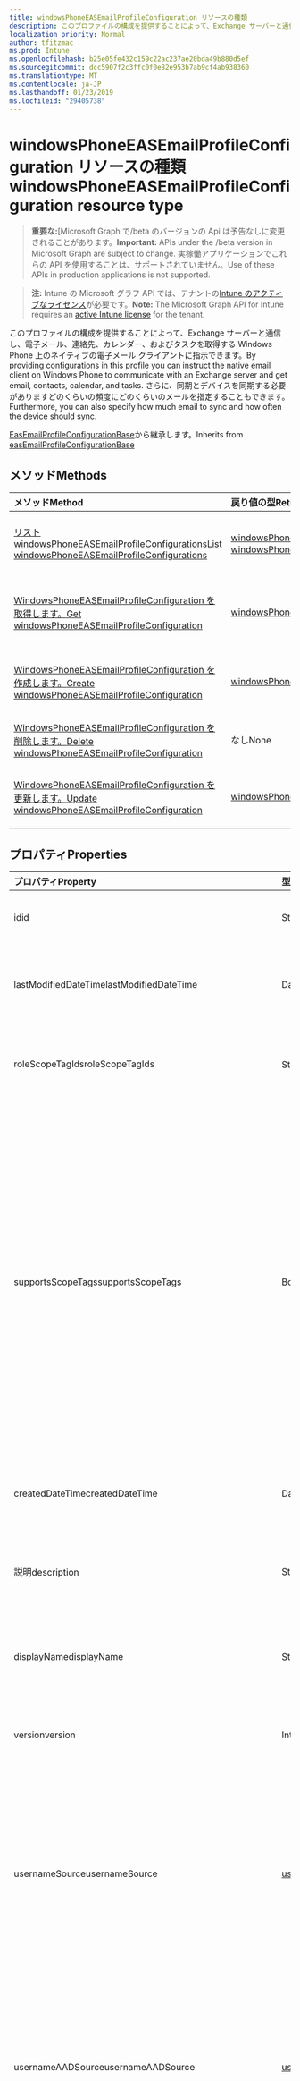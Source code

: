 ```yaml
---
title: windowsPhoneEASEmailProfileConfiguration リソースの種類
description: このプロファイルの構成を提供することによって、Exchange サーバーと通信し、電子メール、連絡先、カレンダー、およびタスクを取得する Windows Phone 上のネイティブの電子メール クライアントに指示できます。 さらに、同期とデバイスを同期する必要がありますどのくらいの頻度にどのくらいのメールを指定することもできます。
localization_priority: Normal
author: tfitzmac
ms.prod: Intune
ms.openlocfilehash: b25e05fe432c159c22ac237ae20bda49b880d5ef
ms.sourcegitcommit: dcc5907f2c3ffc0f0e82e953b7ab9cf4ab938360
ms.translationtype: MT
ms.contentlocale: ja-JP
ms.lasthandoff: 01/23/2019
ms.locfileid: "29405738"
---
```

# <a name="windowsphoneeasemailprofileconfiguration-resource-type"></a><span data-ttu-id="5756f-104">windowsPhoneEASEmailProfileConfiguration リソースの種類</span><span class="sxs-lookup"><span data-stu-id="5756f-104">windowsPhoneEASEmailProfileConfiguration resource type</span></span>

> <span data-ttu-id="5756f-105">**重要な:**[Microsoft Graph で/beta のバージョンの Api は予告なしに変更されることがあります。</span><span class="sxs-lookup"><span data-stu-id="5756f-105">**Important:** APIs under the /beta version in Microsoft Graph are subject to change.</span></span> <span data-ttu-id="5756f-106">実稼働アプリケーションでこれらの API を使用することは、サポートされていません。</span><span class="sxs-lookup"><span data-stu-id="5756f-106">Use of these APIs in production applications is not supported.</span></span>

> <span data-ttu-id="5756f-107">**注:** Intune の Microsoft グラフ API では、テナントの[Intune のアクティブなライセンス](https://go.microsoft.com/fwlink/?linkid=839381)が必要です。</span><span class="sxs-lookup"><span data-stu-id="5756f-107">**Note:** The Microsoft Graph API for Intune requires an [active Intune license](https://go.microsoft.com/fwlink/?linkid=839381) for the tenant.</span></span>

<span data-ttu-id="5756f-108">このプロファイルの構成を提供することによって、Exchange サーバーと通信し、電子メール、連絡先、カレンダー、およびタスクを取得する Windows Phone 上のネイティブの電子メール クライアントに指示できます。</span><span class="sxs-lookup"><span data-stu-id="5756f-108">By providing configurations in this profile you can instruct the native email client on Windows Phone to communicate with an Exchange server and get email, contacts, calendar, and tasks.</span></span> <span data-ttu-id="5756f-109">さらに、同期とデバイスを同期する必要がありますどのくらいの頻度にどのくらいのメールを指定することもできます。</span><span class="sxs-lookup"><span data-stu-id="5756f-109">Furthermore, you can also specify how much email to sync and how often the device should sync.</span></span>


<span data-ttu-id="5756f-110">[EasEmailProfileConfigurationBase](../resources/intune-deviceconfig-easemailprofileconfigurationbase.md)から継承します。</span><span class="sxs-lookup"><span data-stu-id="5756f-110">Inherits from [easEmailProfileConfigurationBase](../resources/intune-deviceconfig-easemailprofileconfigurationbase.md)</span></span>

## <a name="methods"></a><span data-ttu-id="5756f-111">メソッド</span><span class="sxs-lookup"><span data-stu-id="5756f-111">Methods</span></span>
|<span data-ttu-id="5756f-112">メソッド</span><span class="sxs-lookup"><span data-stu-id="5756f-112">Method</span></span>|<span data-ttu-id="5756f-113">戻り値の型</span><span class="sxs-lookup"><span data-stu-id="5756f-113">Return Type</span></span>|<span data-ttu-id="5756f-114">説明</span><span class="sxs-lookup"><span data-stu-id="5756f-114">Description</span></span>|
|:---|:---|:---|
|[<span data-ttu-id="5756f-115">リスト windowsPhoneEASEmailProfileConfigurations</span><span class="sxs-lookup"><span data-stu-id="5756f-115">List windowsPhoneEASEmailProfileConfigurations</span></span>](../api/intune-deviceconfig-windowsphoneeasemailprofileconfiguration-list.md)|<span data-ttu-id="5756f-116">[windowsPhoneEASEmailProfileConfiguration](../resources/intune-deviceconfig-windowsphoneeasemailprofileconfiguration.md)コレクション</span><span class="sxs-lookup"><span data-stu-id="5756f-116">[windowsPhoneEASEmailProfileConfiguration](../resources/intune-deviceconfig-windowsphoneeasemailprofileconfiguration.md) collection</span></span>|<span data-ttu-id="5756f-117">[WindowsPhoneEASEmailProfileConfiguration](../resources/intune-deviceconfig-windowsphoneeasemailprofileconfiguration.md)オブジェクトのプロパティと関係を一覧表示します。</span><span class="sxs-lookup"><span data-stu-id="5756f-117">List properties and relationships of the [windowsPhoneEASEmailProfileConfiguration](../resources/intune-deviceconfig-windowsphoneeasemailprofileconfiguration.md) objects.</span></span>|
|[<span data-ttu-id="5756f-118">WindowsPhoneEASEmailProfileConfiguration を取得します。</span><span class="sxs-lookup"><span data-stu-id="5756f-118">Get windowsPhoneEASEmailProfileConfiguration</span></span>](../api/intune-deviceconfig-windowsphoneeasemailprofileconfiguration-get.md)|[<span data-ttu-id="5756f-119">windowsPhoneEASEmailProfileConfiguration</span><span class="sxs-lookup"><span data-stu-id="5756f-119">windowsPhoneEASEmailProfileConfiguration</span></span>](../resources/intune-deviceconfig-windowsphoneeasemailprofileconfiguration.md)|<span data-ttu-id="5756f-120">[WindowsPhoneEASEmailProfileConfiguration](../resources/intune-deviceconfig-windowsphoneeasemailprofileconfiguration.md)オブジェクトのプロパティと関係を参照してください。</span><span class="sxs-lookup"><span data-stu-id="5756f-120">Read properties and relationships of the [windowsPhoneEASEmailProfileConfiguration](../resources/intune-deviceconfig-windowsphoneeasemailprofileconfiguration.md) object.</span></span>|
|[<span data-ttu-id="5756f-121">WindowsPhoneEASEmailProfileConfiguration を作成します。</span><span class="sxs-lookup"><span data-stu-id="5756f-121">Create windowsPhoneEASEmailProfileConfiguration</span></span>](../api/intune-deviceconfig-windowsphoneeasemailprofileconfiguration-create.md)|[<span data-ttu-id="5756f-122">windowsPhoneEASEmailProfileConfiguration</span><span class="sxs-lookup"><span data-stu-id="5756f-122">windowsPhoneEASEmailProfileConfiguration</span></span>](../resources/intune-deviceconfig-windowsphoneeasemailprofileconfiguration.md)|<span data-ttu-id="5756f-123">新しい[windowsPhoneEASEmailProfileConfiguration](../resources/intune-deviceconfig-windowsphoneeasemailprofileconfiguration.md)オブジェクトを作成します。</span><span class="sxs-lookup"><span data-stu-id="5756f-123">Create a new [windowsPhoneEASEmailProfileConfiguration](../resources/intune-deviceconfig-windowsphoneeasemailprofileconfiguration.md) object.</span></span>|
|[<span data-ttu-id="5756f-124">WindowsPhoneEASEmailProfileConfiguration を削除します。</span><span class="sxs-lookup"><span data-stu-id="5756f-124">Delete windowsPhoneEASEmailProfileConfiguration</span></span>](../api/intune-deviceconfig-windowsphoneeasemailprofileconfiguration-delete.md)|<span data-ttu-id="5756f-125">なし</span><span class="sxs-lookup"><span data-stu-id="5756f-125">None</span></span>|<span data-ttu-id="5756f-126">の[windowsPhoneEASEmailProfileConfiguration](../resources/intune-deviceconfig-windowsphoneeasemailprofileconfiguration.md)を削除します。</span><span class="sxs-lookup"><span data-stu-id="5756f-126">Deletes a [windowsPhoneEASEmailProfileConfiguration](../resources/intune-deviceconfig-windowsphoneeasemailprofileconfiguration.md).</span></span>|
|[<span data-ttu-id="5756f-127">WindowsPhoneEASEmailProfileConfiguration を更新します。</span><span class="sxs-lookup"><span data-stu-id="5756f-127">Update windowsPhoneEASEmailProfileConfiguration</span></span>](../api/intune-deviceconfig-windowsphoneeasemailprofileconfiguration-update.md)|[<span data-ttu-id="5756f-128">windowsPhoneEASEmailProfileConfiguration</span><span class="sxs-lookup"><span data-stu-id="5756f-128">windowsPhoneEASEmailProfileConfiguration</span></span>](../resources/intune-deviceconfig-windowsphoneeasemailprofileconfiguration.md)|<span data-ttu-id="5756f-129">[WindowsPhoneEASEmailProfileConfiguration](../resources/intune-deviceconfig-windowsphoneeasemailprofileconfiguration.md)オブジェクトのプロパティを更新します。</span><span class="sxs-lookup"><span data-stu-id="5756f-129">Update the properties of a [windowsPhoneEASEmailProfileConfiguration](../resources/intune-deviceconfig-windowsphoneeasemailprofileconfiguration.md) object.</span></span>|

## <a name="properties"></a><span data-ttu-id="5756f-130">プロパティ</span><span class="sxs-lookup"><span data-stu-id="5756f-130">Properties</span></span>
|<span data-ttu-id="5756f-131">プロパティ</span><span class="sxs-lookup"><span data-stu-id="5756f-131">Property</span></span>|<span data-ttu-id="5756f-132">型</span><span class="sxs-lookup"><span data-stu-id="5756f-132">Type</span></span>|<span data-ttu-id="5756f-133">説明</span><span class="sxs-lookup"><span data-stu-id="5756f-133">Description</span></span>|
|:---|:---|:---|
|<span data-ttu-id="5756f-134">id</span><span class="sxs-lookup"><span data-stu-id="5756f-134">id</span></span>|<span data-ttu-id="5756f-135">String</span><span class="sxs-lookup"><span data-stu-id="5756f-135">String</span></span>|<span data-ttu-id="5756f-136">エンティティのキー。</span><span class="sxs-lookup"><span data-stu-id="5756f-136">Key of the entity.</span></span> <span data-ttu-id="5756f-137">[deviceConfiguration](../resources/intune-deviceconfig-deviceconfiguration.md) から継承します</span><span class="sxs-lookup"><span data-stu-id="5756f-137">Inherited from [deviceConfiguration](../resources/intune-deviceconfig-deviceconfiguration.md)</span></span>|
|<span data-ttu-id="5756f-138">lastModifiedDateTime</span><span class="sxs-lookup"><span data-stu-id="5756f-138">lastModifiedDateTime</span></span>|<span data-ttu-id="5756f-139">DateTimeOffset</span><span class="sxs-lookup"><span data-stu-id="5756f-139">DateTimeOffset</span></span>|<span data-ttu-id="5756f-140">オブジェクトが最後に変更された DateTime。</span><span class="sxs-lookup"><span data-stu-id="5756f-140">DateTime the object was last modified.</span></span> <span data-ttu-id="5756f-141">[deviceConfiguration](../resources/intune-deviceconfig-deviceconfiguration.md) から継承します</span><span class="sxs-lookup"><span data-stu-id="5756f-141">Inherited from [deviceConfiguration](../resources/intune-deviceconfig-deviceconfiguration.md)</span></span>|
|<span data-ttu-id="5756f-142">roleScopeTagIds</span><span class="sxs-lookup"><span data-stu-id="5756f-142">roleScopeTagIds</span></span>|<span data-ttu-id="5756f-143">String コレクション</span><span class="sxs-lookup"><span data-stu-id="5756f-143">String collection</span></span>|<span data-ttu-id="5756f-144">このエンティティ インスタンスのスコープのタグのリストです。</span><span class="sxs-lookup"><span data-stu-id="5756f-144">List of Scope Tags for this Entity instance.</span></span> <span data-ttu-id="5756f-145">[deviceConfiguration](../resources/intune-deviceconfig-deviceconfiguration.md) から継承します</span><span class="sxs-lookup"><span data-stu-id="5756f-145">Inherited from [deviceConfiguration](../resources/intune-deviceconfig-deviceconfiguration.md)</span></span>|
|<span data-ttu-id="5756f-146">supportsScopeTags</span><span class="sxs-lookup"><span data-stu-id="5756f-146">supportsScopeTags</span></span>|<span data-ttu-id="5756f-147">Boolean</span><span class="sxs-lookup"><span data-stu-id="5756f-147">Boolean</span></span>|<span data-ttu-id="5756f-148">デバイスの構成を基になるスコープのタグの割り当てをサポートしているかどうかを示します。</span><span class="sxs-lookup"><span data-stu-id="5756f-148">Indicates whether or not the underlying Device Configuration supports the assignment of scope tags.</span></span> <span data-ttu-id="5756f-149">この値が false であり、エンティティをスコープ指定されたユーザーには表示されませんがある場合、ScopeTags プロパティに割り当てることは許可されていません。</span><span class="sxs-lookup"><span data-stu-id="5756f-149">Assigning to the ScopeTags property is not allowed when this value is false and entities will not be visible to scoped users.</span></span> <span data-ttu-id="5756f-150">これは、Silverlight で作成されたレガシ ポリシーに対して発生し、削除して、Azure ポータル内のポリシーを再作成することで解決できます。</span><span class="sxs-lookup"><span data-stu-id="5756f-150">This occurs for Legacy policies created in Silverlight and can be resolved by deleting and recreating the policy in the Azure Portal.</span></span> <span data-ttu-id="5756f-151">このプロパティは読み取りのみ可能です。</span><span class="sxs-lookup"><span data-stu-id="5756f-151">This property is read-only.</span></span> <span data-ttu-id="5756f-152">[deviceConfiguration](../resources/intune-deviceconfig-deviceconfiguration.md) から継承します</span><span class="sxs-lookup"><span data-stu-id="5756f-152">Inherited from [deviceConfiguration](../resources/intune-deviceconfig-deviceconfiguration.md)</span></span>|
|<span data-ttu-id="5756f-153">createdDateTime</span><span class="sxs-lookup"><span data-stu-id="5756f-153">createdDateTime</span></span>|<span data-ttu-id="5756f-154">DateTimeOffset</span><span class="sxs-lookup"><span data-stu-id="5756f-154">DateTimeOffset</span></span>|<span data-ttu-id="5756f-155">オブジェクトが作成された DateTime。</span><span class="sxs-lookup"><span data-stu-id="5756f-155">DateTime the object was created.</span></span> <span data-ttu-id="5756f-156">[deviceConfiguration](../resources/intune-deviceconfig-deviceconfiguration.md) から継承します</span><span class="sxs-lookup"><span data-stu-id="5756f-156">Inherited from [deviceConfiguration](../resources/intune-deviceconfig-deviceconfiguration.md)</span></span>|
|<span data-ttu-id="5756f-157">説明</span><span class="sxs-lookup"><span data-stu-id="5756f-157">description</span></span>|<span data-ttu-id="5756f-158">String</span><span class="sxs-lookup"><span data-stu-id="5756f-158">String</span></span>|<span data-ttu-id="5756f-159">デバイス構成について管理者が提供した説明。</span><span class="sxs-lookup"><span data-stu-id="5756f-159">Admin provided description of the Device Configuration.</span></span> <span data-ttu-id="5756f-160">[deviceConfiguration](../resources/intune-deviceconfig-deviceconfiguration.md) から継承します</span><span class="sxs-lookup"><span data-stu-id="5756f-160">Inherited from [deviceConfiguration](../resources/intune-deviceconfig-deviceconfiguration.md)</span></span>|
|<span data-ttu-id="5756f-161">displayName</span><span class="sxs-lookup"><span data-stu-id="5756f-161">displayName</span></span>|<span data-ttu-id="5756f-162">String</span><span class="sxs-lookup"><span data-stu-id="5756f-162">String</span></span>|<span data-ttu-id="5756f-163">デバイス構成について管理者が指定した名前。</span><span class="sxs-lookup"><span data-stu-id="5756f-163">Admin provided name of the device configuration.</span></span> <span data-ttu-id="5756f-164">[deviceConfiguration](../resources/intune-deviceconfig-deviceconfiguration.md) から継承します</span><span class="sxs-lookup"><span data-stu-id="5756f-164">Inherited from [deviceConfiguration](../resources/intune-deviceconfig-deviceconfiguration.md)</span></span>|
|<span data-ttu-id="5756f-165">version</span><span class="sxs-lookup"><span data-stu-id="5756f-165">version</span></span>|<span data-ttu-id="5756f-166">Int32</span><span class="sxs-lookup"><span data-stu-id="5756f-166">Int32</span></span>|<span data-ttu-id="5756f-167">デバイス構成のバージョン。</span><span class="sxs-lookup"><span data-stu-id="5756f-167">Version of the device configuration.</span></span> <span data-ttu-id="5756f-168">[deviceConfiguration](../resources/intune-deviceconfig-deviceconfiguration.md) から継承します</span><span class="sxs-lookup"><span data-stu-id="5756f-168">Inherited from [deviceConfiguration](../resources/intune-deviceconfig-deviceconfiguration.md)</span></span>|
|<span data-ttu-id="5756f-169">usernameSource</span><span class="sxs-lookup"><span data-stu-id="5756f-169">usernameSource</span></span>|[<span data-ttu-id="5756f-170">userEmailSource</span><span class="sxs-lookup"><span data-stu-id="5756f-170">userEmailSource</span></span>](../resources/intune-deviceconfig-useremailsource.md)|<span data-ttu-id="5756f-171">AAD から選択され、デバイスにインストールする前に、このプロファイルに挿入されたユーザー名の属性です。</span><span class="sxs-lookup"><span data-stu-id="5756f-171">Username attribute that is picked from AAD and injected into this profile before installing on the device.</span></span> <span data-ttu-id="5756f-172">[EasEmailProfileConfigurationBase](../resources/intune-deviceconfig-easemailprofileconfigurationbase.md)から継承されます。</span><span class="sxs-lookup"><span data-stu-id="5756f-172">Inherited from [easEmailProfileConfigurationBase](../resources/intune-deviceconfig-easemailprofileconfigurationbase.md).</span></span> <span data-ttu-id="5756f-173">使用可能な値は、`userPrincipalName`、`primarySmtpAddress` です。</span><span class="sxs-lookup"><span data-stu-id="5756f-173">Possible values are: `userPrincipalName`, `primarySmtpAddress`.</span></span>|
|<span data-ttu-id="5756f-174">usernameAADSource</span><span class="sxs-lookup"><span data-stu-id="5756f-174">usernameAADSource</span></span>|[<span data-ttu-id="5756f-175">usernameSource</span><span class="sxs-lookup"><span data-stu-id="5756f-175">usernameSource</span></span>](../resources/intune-deviceconfig-usernamesource.md)|<span data-ttu-id="5756f-176">AAD フィールドには、電子メール プロファイルのユーザー名を取得するために使用するの名前です。</span><span class="sxs-lookup"><span data-stu-id="5756f-176">Name of the AAD field, that will be used to retrieve UserName for email profile.</span></span> <span data-ttu-id="5756f-177">[EasEmailProfileConfigurationBase](../resources/intune-deviceconfig-easemailprofileconfigurationbase.md)から継承されます。</span><span class="sxs-lookup"><span data-stu-id="5756f-177">Inherited from [easEmailProfileConfigurationBase](../resources/intune-deviceconfig-easemailprofileconfigurationbase.md).</span></span> <span data-ttu-id="5756f-178">可能な値は、`userPrincipalName`、`primarySmtpAddress`、`samAccountName` です。</span><span class="sxs-lookup"><span data-stu-id="5756f-178">Possible values are: `userPrincipalName`, `primarySmtpAddress`, `samAccountName`.</span></span>|
|<span data-ttu-id="5756f-179">userDomainNameSource</span><span class="sxs-lookup"><span data-stu-id="5756f-179">userDomainNameSource</span></span>|[<span data-ttu-id="5756f-180">domainNameSource</span><span class="sxs-lookup"><span data-stu-id="5756f-180">domainNameSource</span></span>](../resources/intune-deviceconfig-domainnamesource.md)|<span data-ttu-id="5756f-181">AAD から選択され、デバイスにインストールする前に、このプロファイルに挿入されたユーザー ドメイン名属性です。</span><span class="sxs-lookup"><span data-stu-id="5756f-181">UserDomainname attribute that is picked from AAD and injected into this profile before installing on the device.</span></span> <span data-ttu-id="5756f-182">[EasEmailProfileConfigurationBase](../resources/intune-deviceconfig-easemailprofileconfigurationbase.md)から継承されます。</span><span class="sxs-lookup"><span data-stu-id="5756f-182">Inherited from [easEmailProfileConfigurationBase](../resources/intune-deviceconfig-easemailprofileconfigurationbase.md).</span></span> <span data-ttu-id="5756f-183">使用可能な値は、`fullDomainName`、`netBiosDomainName` です。</span><span class="sxs-lookup"><span data-stu-id="5756f-183">Possible values are: `fullDomainName`, `netBiosDomainName`.</span></span>|
|<span data-ttu-id="5756f-184">customDomainName</span><span class="sxs-lookup"><span data-stu-id="5756f-184">customDomainName</span></span>|<span data-ttu-id="5756f-185">String</span><span class="sxs-lookup"><span data-stu-id="5756f-185">String</span></span>|<span data-ttu-id="5756f-186">カスタム ドメイン名の値は、デバイスにインストールする前に、電子メール プロファイルを生成する際に使用します。</span><span class="sxs-lookup"><span data-stu-id="5756f-186">Custom domain name value used while generating an email profile before installing on the device.</span></span> <span data-ttu-id="5756f-187">[EasEmailProfileConfigurationBase](../resources/intune-deviceconfig-easemailprofileconfigurationbase.md)から継承されました。</span><span class="sxs-lookup"><span data-stu-id="5756f-187">Inherited from [easEmailProfileConfigurationBase](../resources/intune-deviceconfig-easemailprofileconfigurationbase.md)</span></span>|
|<span data-ttu-id="5756f-188">accountName</span><span class="sxs-lookup"><span data-stu-id="5756f-188">accountName</span></span>|<span data-ttu-id="5756f-189">String</span><span class="sxs-lookup"><span data-stu-id="5756f-189">String</span></span>|<span data-ttu-id="5756f-190">アカウントの名前です。</span><span class="sxs-lookup"><span data-stu-id="5756f-190">Account name.</span></span>|
|<span data-ttu-id="5756f-191">applyOnlyToWindowsPhone81</span><span class="sxs-lookup"><span data-stu-id="5756f-191">applyOnlyToWindowsPhone81</span></span>|<span data-ttu-id="5756f-192">Boolean</span><span class="sxs-lookup"><span data-stu-id="5756f-192">Boolean</span></span>|<span data-ttu-id="5756f-193">このポリシーを Windows 8.1 にのみ適用するかどうかを示す値。</span><span class="sxs-lookup"><span data-stu-id="5756f-193">Value indicating whether this policy only applies to Windows 8.1.</span></span> <span data-ttu-id="5756f-194">このプロパティは読み取り専用です。</span><span class="sxs-lookup"><span data-stu-id="5756f-194">This property is read-only.</span></span>|
|<span data-ttu-id="5756f-195">syncCalendar</span><span class="sxs-lookup"><span data-stu-id="5756f-195">syncCalendar</span></span>|<span data-ttu-id="5756f-196">Boolean</span><span class="sxs-lookup"><span data-stu-id="5756f-196">Boolean</span></span>|<span data-ttu-id="5756f-197">予定表を同期するかどうかを指定します。</span><span class="sxs-lookup"><span data-stu-id="5756f-197">Whether or not to sync the calendar.</span></span>|
|<span data-ttu-id="5756f-198">syncContacts</span><span class="sxs-lookup"><span data-stu-id="5756f-198">syncContacts</span></span>|<span data-ttu-id="5756f-199">Boolean</span><span class="sxs-lookup"><span data-stu-id="5756f-199">Boolean</span></span>|<span data-ttu-id="5756f-200">連絡先を同期するかどうかを指定します。</span><span class="sxs-lookup"><span data-stu-id="5756f-200">Whether or not to sync contacts.</span></span>|
|<span data-ttu-id="5756f-201">syncTasks</span><span class="sxs-lookup"><span data-stu-id="5756f-201">syncTasks</span></span>|<span data-ttu-id="5756f-202">Boolean</span><span class="sxs-lookup"><span data-stu-id="5756f-202">Boolean</span></span>|<span data-ttu-id="5756f-203">タスクを同期するかどうかを指定します。</span><span class="sxs-lookup"><span data-stu-id="5756f-203">Whether or not to sync tasks.</span></span>|
|<span data-ttu-id="5756f-204">durationOfEmailToSync</span><span class="sxs-lookup"><span data-stu-id="5756f-204">durationOfEmailToSync</span></span>|[<span data-ttu-id="5756f-205">emailSyncDuration</span><span class="sxs-lookup"><span data-stu-id="5756f-205">emailSyncDuration</span></span>](../resources/intune-deviceconfig-emailsyncduration.md)|<span data-ttu-id="5756f-206">同期するメールの期間です。使用可能な値: `userDefined`、 `oneDay`、 `threeDays`、 `oneWeek`、 `twoWeeks`、 `oneMonth`、 `unlimited`。</span><span class="sxs-lookup"><span data-stu-id="5756f-206">Duration of email to sync. Possible values are: `userDefined`, `oneDay`, `threeDays`, `oneWeek`, `twoWeeks`, `oneMonth`, `unlimited`.</span></span>|
|<span data-ttu-id="5756f-207">emailAddressSource</span><span class="sxs-lookup"><span data-stu-id="5756f-207">emailAddressSource</span></span>|[<span data-ttu-id="5756f-208">userEmailSource</span><span class="sxs-lookup"><span data-stu-id="5756f-208">userEmailSource</span></span>](../resources/intune-deviceconfig-useremailsource.md)|<span data-ttu-id="5756f-209">AAD から選択され、デバイスにインストールする前に、このプロファイルに挿入されたメール属性です。</span><span class="sxs-lookup"><span data-stu-id="5756f-209">Email attribute that is picked from AAD and injected into this profile before installing on the device.</span></span> <span data-ttu-id="5756f-210">使用可能な値は、`userPrincipalName`、`primarySmtpAddress` です。</span><span class="sxs-lookup"><span data-stu-id="5756f-210">Possible values are: `userPrincipalName`, `primarySmtpAddress`.</span></span>|
|<span data-ttu-id="5756f-211">emailSyncSchedule</span><span class="sxs-lookup"><span data-stu-id="5756f-211">emailSyncSchedule</span></span>|[<span data-ttu-id="5756f-212">emailSyncSchedule</span><span class="sxs-lookup"><span data-stu-id="5756f-212">emailSyncSchedule</span></span>](../resources/intune-deviceconfig-emailsyncschedule.md)|<span data-ttu-id="5756f-213">電子メールの同期のスケジュールです。</span><span class="sxs-lookup"><span data-stu-id="5756f-213">Email sync schedule.</span></span> <span data-ttu-id="5756f-214">可能な値は、`userDefined`、`asMessagesArrive`、`manual`、`fifteenMinutes`、`thirtyMinutes`、`sixtyMinutes`、`basedOnMyUsage` です。</span><span class="sxs-lookup"><span data-stu-id="5756f-214">Possible values are: `userDefined`, `asMessagesArrive`, `manual`, `fifteenMinutes`, `thirtyMinutes`, `sixtyMinutes`, `basedOnMyUsage`.</span></span>|
|<span data-ttu-id="5756f-215">hostName</span><span class="sxs-lookup"><span data-stu-id="5756f-215">hostName</span></span>|<span data-ttu-id="5756f-216">String</span><span class="sxs-lookup"><span data-stu-id="5756f-216">String</span></span>|<span data-ttu-id="5756f-217">場所 (URL) の交換、ネイティブのメール アプリケーションに接続します。</span><span class="sxs-lookup"><span data-stu-id="5756f-217">Exchange location that (URL) that the native mail app connects to.</span></span>|
|<span data-ttu-id="5756f-218">requireSsl</span><span class="sxs-lookup"><span data-stu-id="5756f-218">requireSsl</span></span>|<span data-ttu-id="5756f-219">Boolean</span><span class="sxs-lookup"><span data-stu-id="5756f-219">Boolean</span></span>|<span data-ttu-id="5756f-220">SSL を使用するかどうかを示します。</span><span class="sxs-lookup"><span data-stu-id="5756f-220">Indicates whether or not to use SSL.</span></span>|

## <a name="relationships"></a><span data-ttu-id="5756f-221">リレーションシップ</span><span class="sxs-lookup"><span data-stu-id="5756f-221">Relationships</span></span>
|<span data-ttu-id="5756f-222">リレーションシップ</span><span class="sxs-lookup"><span data-stu-id="5756f-222">Relationship</span></span>|<span data-ttu-id="5756f-223">型</span><span class="sxs-lookup"><span data-stu-id="5756f-223">Type</span></span>|<span data-ttu-id="5756f-224">説明</span><span class="sxs-lookup"><span data-stu-id="5756f-224">Description</span></span>|
|:---|:---|:---|
|<span data-ttu-id="5756f-225">groupAssignments</span><span class="sxs-lookup"><span data-stu-id="5756f-225">groupAssignments</span></span>|<span data-ttu-id="5756f-226">[deviceConfigurationGroupAssignment](../resources/intune-deviceconfig-deviceconfigurationgroupassignment.md)コレクション</span><span class="sxs-lookup"><span data-stu-id="5756f-226">[deviceConfigurationGroupAssignment](../resources/intune-deviceconfig-deviceconfigurationgroupassignment.md) collection</span></span>|<span data-ttu-id="5756f-227">デバイスの構成プロファイルのグループ割り当てのリストです。</span><span class="sxs-lookup"><span data-stu-id="5756f-227">The list of group assignments for the device configuration profile.</span></span> <span data-ttu-id="5756f-228">[deviceConfiguration](../resources/intune-deviceconfig-deviceconfiguration.md) から継承します</span><span class="sxs-lookup"><span data-stu-id="5756f-228">Inherited from [deviceConfiguration](../resources/intune-deviceconfig-deviceconfiguration.md)</span></span>|
|<span data-ttu-id="5756f-229">assignments</span><span class="sxs-lookup"><span data-stu-id="5756f-229">assignments</span></span>|<span data-ttu-id="5756f-230">[deviceConfigurationAssignment](../resources/intune-deviceconfig-deviceconfigurationassignment.md) コレクション</span><span class="sxs-lookup"><span data-stu-id="5756f-230">[deviceConfigurationAssignment](../resources/intune-deviceconfig-deviceconfigurationassignment.md) collection</span></span>|<span data-ttu-id="5756f-231">デバイスの構成プロファイルの割り当てのリスト。</span><span class="sxs-lookup"><span data-stu-id="5756f-231">The list of assignments for the device configuration profile.</span></span> <span data-ttu-id="5756f-232">[deviceConfiguration](../resources/intune-deviceconfig-deviceconfiguration.md) から継承します</span><span class="sxs-lookup"><span data-stu-id="5756f-232">Inherited from [deviceConfiguration](../resources/intune-deviceconfig-deviceconfiguration.md)</span></span>|
|<span data-ttu-id="5756f-233">deviceStatuses</span><span class="sxs-lookup"><span data-stu-id="5756f-233">deviceStatuses</span></span>|<span data-ttu-id="5756f-234">[deviceConfigurationDeviceStatus](../resources/intune-deviceconfig-deviceconfigurationdevicestatus.md) コレクション</span><span class="sxs-lookup"><span data-stu-id="5756f-234">[deviceConfigurationDeviceStatus](../resources/intune-deviceconfig-deviceconfigurationdevicestatus.md) collection</span></span>|<span data-ttu-id="5756f-235">デバイスごとのデバイス構成のインストール状況。</span><span class="sxs-lookup"><span data-stu-id="5756f-235">Device configuration installation status by device.</span></span> <span data-ttu-id="5756f-236">[deviceConfiguration](../resources/intune-deviceconfig-deviceconfiguration.md) から継承します</span><span class="sxs-lookup"><span data-stu-id="5756f-236">Inherited from [deviceConfiguration](../resources/intune-deviceconfig-deviceconfiguration.md)</span></span>|
|<span data-ttu-id="5756f-237">userStatuses</span><span class="sxs-lookup"><span data-stu-id="5756f-237">userStatuses</span></span>|<span data-ttu-id="5756f-238">[deviceConfigurationUserStatus](../resources/intune-deviceconfig-deviceconfigurationuserstatus.md) コレクション</span><span class="sxs-lookup"><span data-stu-id="5756f-238">[deviceConfigurationUserStatus](../resources/intune-deviceconfig-deviceconfigurationuserstatus.md) collection</span></span>|<span data-ttu-id="5756f-239">ユーザーごとのデバイス構成のインストール状態です。</span><span class="sxs-lookup"><span data-stu-id="5756f-239">Device configuration installation status by user.</span></span> <span data-ttu-id="5756f-240">[deviceConfiguration](../resources/intune-deviceconfig-deviceconfiguration.md) から継承します</span><span class="sxs-lookup"><span data-stu-id="5756f-240">Inherited from [deviceConfiguration](../resources/intune-deviceconfig-deviceconfiguration.md)</span></span>|
|<span data-ttu-id="5756f-241">deviceStatusOverview</span><span class="sxs-lookup"><span data-stu-id="5756f-241">deviceStatusOverview</span></span>|[<span data-ttu-id="5756f-242">deviceConfigurationDeviceOverview</span><span class="sxs-lookup"><span data-stu-id="5756f-242">deviceConfigurationDeviceOverview</span></span>](../resources/intune-deviceconfig-deviceconfigurationdeviceoverview.md)|<span data-ttu-id="5756f-243">デバイス構成のデバイス状態の概要 ([deviceConfiguration](../resources/intune-deviceconfig-deviceconfiguration.md) から継承)</span><span class="sxs-lookup"><span data-stu-id="5756f-243">Device Configuration devices status overview Inherited from [deviceConfiguration](../resources/intune-deviceconfig-deviceconfiguration.md)</span></span>|
|<span data-ttu-id="5756f-244">userStatusOverview</span><span class="sxs-lookup"><span data-stu-id="5756f-244">userStatusOverview</span></span>|[<span data-ttu-id="5756f-245">deviceConfigurationUserOverview</span><span class="sxs-lookup"><span data-stu-id="5756f-245">deviceConfigurationUserOverview</span></span>](../resources/intune-deviceconfig-deviceconfigurationuseroverview.md)|<span data-ttu-id="5756f-246">デバイス構成のユーザー状態の概要 ([deviceConfiguration](../resources/intune-deviceconfig-deviceconfiguration.md) から継承)</span><span class="sxs-lookup"><span data-stu-id="5756f-246">Device Configuration users status overview Inherited from [deviceConfiguration](../resources/intune-deviceconfig-deviceconfiguration.md)</span></span>|
|<span data-ttu-id="5756f-247">deviceSettingStateSummaries</span><span class="sxs-lookup"><span data-stu-id="5756f-247">deviceSettingStateSummaries</span></span>|<span data-ttu-id="5756f-248">[settingStateDeviceSummary](../resources/intune-deviceconfig-settingstatedevicesummary.md) コレクション</span><span class="sxs-lookup"><span data-stu-id="5756f-248">[settingStateDeviceSummary](../resources/intune-deviceconfig-settingstatedevicesummary.md) collection</span></span>|<span data-ttu-id="5756f-249">デバイス構成設定状態のデバイスの要約 ([deviceConfiguration](../resources/intune-deviceconfig-deviceconfiguration.md) から継承)</span><span class="sxs-lookup"><span data-stu-id="5756f-249">Device Configuration Setting State Device Summary Inherited from [deviceConfiguration](../resources/intune-deviceconfig-deviceconfiguration.md)</span></span>|

## <a name="json-representation"></a><span data-ttu-id="5756f-250">JSON 表記</span><span class="sxs-lookup"><span data-stu-id="5756f-250">JSON Representation</span></span>
<span data-ttu-id="5756f-251">以下は、リソースの JSON 表記です。</span><span class="sxs-lookup"><span data-stu-id="5756f-251">Here is a JSON representation of the resource.</span></span>
<!-- {
  "blockType": "resource",
  "keyProperty": "id",
  "@odata.type": "microsoft.graph.windowsPhoneEASEmailProfileConfiguration"
}
-->
``` json
{
  "@odata.type": "#microsoft.graph.windowsPhoneEASEmailProfileConfiguration",
  "id": "String (identifier)",
  "lastModifiedDateTime": "String (timestamp)",
  "roleScopeTagIds": [
    "String"
  ],
  "supportsScopeTags": true,
  "createdDateTime": "String (timestamp)",
  "description": "String",
  "displayName": "String",
  "version": 1024,
  "usernameSource": "String",
  "usernameAADSource": "String",
  "userDomainNameSource": "String",
  "customDomainName": "String",
  "accountName": "String",
  "applyOnlyToWindowsPhone81": true,
  "syncCalendar": true,
  "syncContacts": true,
  "syncTasks": true,
  "durationOfEmailToSync": "String",
  "emailAddressSource": "String",
  "emailSyncSchedule": "String",
  "hostName": "String",
  "requireSsl": true
}
```




